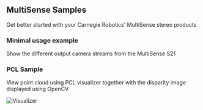 ## MultiSense Samples
Get better started with your Carnegie Robotics' MultiSense stereo products

### Minimal usage example
Show the different output camera streams from the MultiSense S21

### PCL Sample
View point cloud using PCL visualizer together with the disparity image displayed using OpenCV

![Visualizer](../docs/pcl_opencv.gif)
